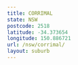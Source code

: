 ```yaml
---
title: CORRIMAL
state: NSW
postcode: 2518
latitude: -34.373654
longitude: 150.886721
url: /nsw/corrimal/
layout: suburb
---
```

